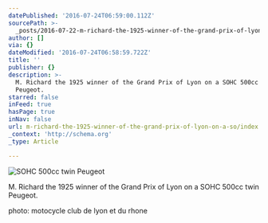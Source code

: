 ```yaml
---
datePublished: '2016-07-24T06:59:00.112Z'
sourcePath: >-
  _posts/2016-07-22-m-richard-the-1925-winner-of-the-grand-prix-of-lyon-on-a-so.md
author: []
via: {}
dateModified: '2016-07-24T06:58:59.722Z'
title: ''
publisher: {}
description: >-
  M. Richard the 1925 winner of the Grand Prix of Lyon on a SOHC 500cc twin
  Peugeot.
starred: false
inFeed: true
hasPage: true
inNav: false
url: m-richard-the-1925-winner-of-the-grand-prix-of-lyon-on-a-so/index.html
_context: 'http://schema.org'
_type: Article

---
```

![SOHC 500cc twin Peugeot](https://the-grid-user-content.s3-us-west-2.amazonaws.com/b765f275-78fc-4527-bbf2-77c7eb5fbc3a.jpg)

M. Richard the 1925 winner of the Grand Prix of Lyon on a SOHC 500cc twin Peugeot.

photo: motocycle club de lyon et du rhone